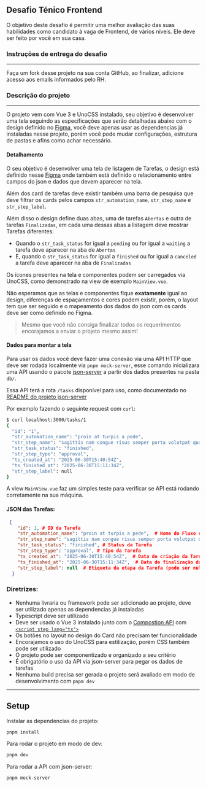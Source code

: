 Desafio Ténico Frontend
---

O objetivo deste desafio é permitir uma melhor avaliação das suas habilidades como candidato à vaga de Frontend, de vários níveis. 
Ele deve ser feito por você em sua casa.

### Instruções de entrega do desafio

---
Faça um fork desse projeto na sua conta GitHub, ao finalizar, adicione acesso aos emails informados pelo RH.

### Descrição do projeto 

---

O projeto vem com Vue 3 e UnoCSS instalado, seu objetivo é desenvolver uma tela seguindo as específicações que serão 
detalhadas abaixo com o design definido no [Figma](https://www.figma.com/design/x3sf2e5hvXLq8B0dJ3LJzr/Teste-Frontend?t=b9Js9dMHG5bJChqg-0), 
você deve apenas usar as dependencias já instaladas nesse projeto, porém você pode mudar configurações, estrutura de pastas e afins 
como achar necessário.

#### Detalhamento
O seu objetivo é desenvolver uma tela de listagem de Tarefas, o design está definido nesse 
[Figma](https://www.figma.com/design/x3sf2e5hvXLq8B0dJ3LJzr/Teste-Frontend?t=b9Js9dMHG5bJChqg-0)
onde também está definido o relacionamento entre campos do json e dados que devem aparecer na tela. 

Além dos card de tarefas deve existir também uma barra de pesquisa que deve filtrar os cards
pelos campos `str_automation_name`, `str_step_name` e `str_step_label`.

Além disso o design define duas abas, uma de tarefas `Abertas` e outra de tarefas `Finalizadas`, em cada uma dessas abas
a listagem deve mostrar Tarefas diferentes:
 - Quando o `str_task_status` for igual a `pending` ou for igual a `waiting` a tarefa deve aparecer na aba de `Abertas`
 - E, quando o `str_task_status` for igual a `finished` ou for igual a `canceled` a tarefa deve aparecer na aba de `Finalizadas`

Os ícones presentes na tela e componentes podem ser carregados via UnoCSS, como demonstrado na view de exemplo `MainView.vue`.

Não esperamos que as telas e componentes fique **exatamente** igual ao design, diferenças de espaçamentos e cores podem existir,
porém, o layout tem que ser seguido e o mapeamento dos dados do json com os cards deve ser como definido no Figma. 

> Mesmo que você não consiga finalizar todos os requerimentos encorajamos a enviar o projeto mesmo assim!

#### Dados para montar a tela
Para usar os dados você deve fazer uma conexão via uma API HTTP que deve ser rodada localmente via `pnpm mock-server`, 
esse comando inicializara uma API usando o pacote [json-server](https://github.com/typicode/json-server) 
a partir dos dados presentes na pasta `db/`.

Essa API terá a rota `/tasks` disponível para uso, como documentado no [README do projeto json-server](https://github.com/typicode/json-server?tab=readme-ov-file#routes)

Por exemplo fazendo o seguinte request com `curl`:
```bash
$ curl localhost:3000/tasks/1
{
  "id": "1",
  "str_automation_name": "proin at turpis a pede",
  "str_step_name": "sagittis nam congue risus semper porta volutpat quam pede lobortis ligula sit amet eleifend pede libero quis orci",
  "str_task_status": "finished",
  "str_step_type": "approval",
  "ts_created_at": "2025-06-30T15:40:54Z",
  "ts_finished_at": "2025-06-30T15:11:34Z",
  "str_step_label": null
}
```

A view `MainView.vue` faz um simples teste para verificar se API está rodando corretamente na sua máquina.

#### JSON das Tarefas:
```json
 {
    "id": 1, # ID da Tarefa
    "str_automation_name": "proin at turpis a pede",  # Nome do Fluxo relacionado a Tarefa
    "str_step_name": "sagittis nam congue risus semper porta volutpat quam",  # Nome da Etapa relacionada a Tarefa
    "str_task_status": "finished", # Status da Tarefa
    "str_step_type": "approval", # Tipo da Tarefa
    "ts_created_at": "2025-06-30T15:40:54Z",  # Data de criação da Tarefe retornado em UTC
    "ts_finished_at": "2025-06-30T15:11:34Z",  # Data de finalização da Tarefa retornado em UTC (pode ser nulo)
    "str_step_label": null  # Etiqueta da etapa da Tarefa (pode ser nulo)
  }
```

### Diretrizes:
- Nenhuma livraria ou framework pode ser adicionado ao projeto, deve ser utilizado apenas as dependencias já instaladas
- Typescript deve ser utilizado
- Deve ser usado o Vue 3 instalado junto com o [Compostion API](https://vuejs.org/api/composition-api-setup.html) com [`<script step lang="ts">`](https://vuejs.org/api/sfc-script-setup.html)
- Os botões no layout no design do Card não precisam ter funcionalidade
- Encorajamos o uso do UnoCSS para estilização, porém CSS também pode ser utilizado
- O projeto pode ser componentizado e organizado a seu critério
- É obrigatório o uso da API via json-server para pegar os dados de tarefas
- Nenhuma build precisa ser gerada o projeto será avaliado em modo de desenvolvimento com `pnpm dev`

---
## Setup

Instalar as dependencias do projeto:
```sh
pnpm install
```

Para rodar o projeto em modo de dev:
```sh
pnpm dev
```

Para rodar a API com json-server:
```sh
pnpm mock-server
```
